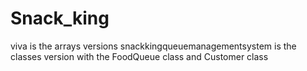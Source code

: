 # Snack_king

viva is the arrays versions
snackkingqueuemanagementsystem is the classes version with the FoodQueue class and Customer class
